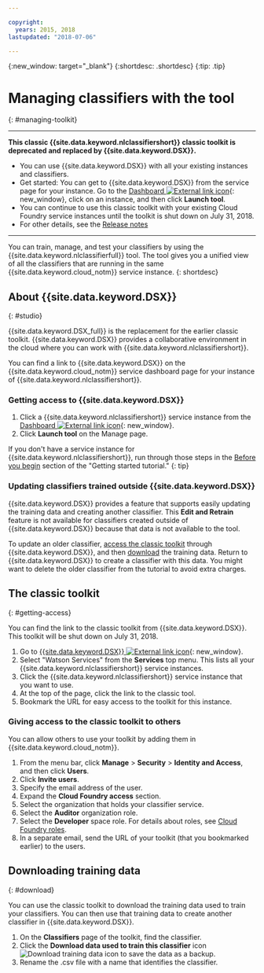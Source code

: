 ```yaml
---

copyright:
  years: 2015, 2018
lastupdated: "2018-07-06"

---
```


{:new_window: target="_blank"}
{:shortdesc: .shortdesc}
{:tip: .tip}

<!-- Link definitions -->

[cloud-dashboard-watson]: https://console.{DomainName}/dashboard/apps?category=watson
[watson-studio-reg]: https://dataplatform.ibm.com/registration/stepone?context=wdp

# Managing classifiers with the tool
{: #managing-toolkit}

---

**This classic {{site.data.keyword.nlclassifiershort}} classic toolkit is deprecated and replaced by {{site.data.keyword.DSX}}.**

- You can use {{site.data.keyword.DSX}} with all your existing instances and classifiers.
- Get started: You can get to {{site.data.keyword.DSX}} from the service page for your instance. Go to the [Dashboard ![External link icon](../../icons/launch-glyph.svg "External link icon")][cloud-dashboard-watson]{: new_window}, click on an instance, and then click **Launch tool**.
- You can continue to use this classic toolkit with your existing Cloud Foundry service instances until the toolkit is shut down on July 31, 2018.
- For other details, see the [Release notes](/docs/services/natural-language-classifier/release-notes.html#05july2018)

---

You can train, manage, and test your classifiers by using the {{site.data.keyword.nlclassifierfull}} tool. The tool gives you a unified view of all the classifiers that are running in the same {{site.data.keyword.cloud_notm}} service instance.
{: shortdesc}

## About {{site.data.keyword.DSX}}
{: #studio}

{{site.data.keyword.DSX_full}} is the replacement for the earlier classic toolkit. {{site.data.keyword.DSX}} provides a collaborative environment in the cloud where you can work with {{site.data.keyword.nlclassifiershort}}.

You can find a link to {{site.data.keyword.DSX}} on the {{site.data.keyword.cloud_notm}} service dashboard page for your instance of {{site.data.keyword.nlclassifiershort}}.

### Getting access to {{site.data.keyword.DSX}}

1.  Click a {{site.data.keyword.nlclassifiershort}} service instance from the [Dashboard ![External link icon](../../icons/launch-glyph.svg "External link icon")][cloud-dashboard-watson]{: new_window}.
1.  Click **Launch tool** on the Manage page.

If you don't have a service instance for {{site.data.keyword.nlclassifiershort}}, run through those steps in the [Before you begin](/docs/services/natural-language-classifier/getting-started.html#prerequisites) section of the "Getting started tutorial."
{: tip}

### Updating classifiers trained outside {{site.data.keyword.DSX}}

{{site.data.keyword.DSX}} provides a feature that supports easily updating the training data and creating another classifier. This **Edit and Retrain** feature is not available for classifiers created outside of {{site.data.keyword.DSX}} because that data is not available to the tool.

To update an older classifier, [access the classic toolkit](#getting-access) through {{site.data.keyword.DSX}}, and then [download](#download) the training data. Return to {{site.data.keyword.DSX}} to create a classifier with this data. You might want to delete the older classifier from the tutorial to avoid extra charges.

## The classic toolkit
{: #getting-access}

You can find the link to the classic toolkit from {{site.data.keyword.DSX}}. This toolkit will be shut down on July 31, 2018.

1.  Go to [{{site.data.keyword.DSX}} ![External link icon](../../icons/launch-glyph.svg "External link icon")][watson-studio-reg]{: new_window}.
1.  Select "Watson Services" from the **Services** top menu. This lists all your {{site.data.keyword.nlclassifiershort}} service instances.
1.  Click the {{site.data.keyword.nlclassifiershort}} service instance that you want to use.
1.  At the top of the page, click the link to the classic tool.
1.  Bookmark the URL for easy access to the toolkit for this instance.

### Giving access to the classic toolkit to others

You can allow others to use your toolkit by adding them in {{site.data.keyword.cloud_notm}}.

1.  From the menu bar, click **Manage** &gt; **Security** &gt; **Identity and Access**, and then click **Users**.
1.  Click **Invite users**.
1.  Specify the email address of the user.
1.  Expand the **Cloud Foundry access** section.
1.  Select the organization that holds your classifier service.
1.  Select the **Auditor** organization role.
1.  Select the **Developer** space role. For details about roles, see [Cloud Foundry roles](/docs/iam/cfaccess.html#cfroles).
1.  In a separate email, send the URL of your toolkit (that you bookmarked earlier) to the users.

## Downloading training data
{: #download}

You can use the classic toolkit to download the training data used to train your classifiers. You can then use that training data to create another classifier in {{site.data.keyword.DSX}}.

1.  On the **Classifiers** page of the toolkit, find the classifier.
1.  Click the **Download data used to train this classifier** icon ![Download training data icon](images/download-training-data.png) to save the data as a backup.
1.  Rename the .csv file with a name that identifies the classifier.
